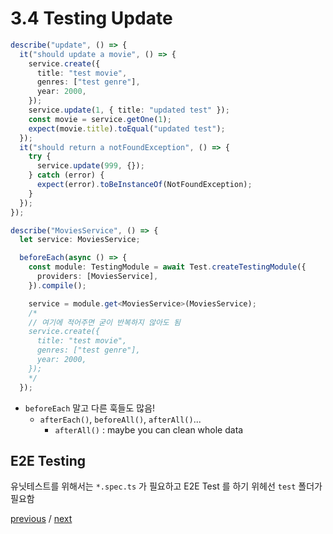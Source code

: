 # 3.4 Testing Update

```ts
describe("update", () => {
  it("should update a movie", () => {
    service.create({
      title: "test movie",
      genres: ["test genre"],
      year: 2000,
    });
    service.update(1, { title: "updated test" });
    const movie = service.getOne(1);
    expect(movie.title).toEqual("updated test");
  });
  it("should return a notFoundException", () => {
    try {
      service.update(999, {});
    } catch (error) {
      expect(error).toBeInstanceOf(NotFoundException);
    }
  });
});
```

```ts
describe("MoviesService", () => {
  let service: MoviesService;

  beforeEach(async () => {
    const module: TestingModule = await Test.createTestingModule({
      providers: [MoviesService],
    }).compile();

    service = module.get<MoviesService>(MoviesService);
    /*
    // 여기에 적어주면 굳이 반복하지 않아도 됨
    service.create({
      title: "test movie",
      genres: ["test genre"],
      year: 2000,
    });
    */
  });
```

- `beforeEach` 말고 다른 훅들도 많음!
  - `afterEach()`, `beforeAll()`, `afterAll()`...
    - `afterAll()` : maybe you can clean whole data

## E2E Testing

유닛테스트를 위해서는 `*.spec.ts` 가 필요하고 E2E Test 를 하기 위헤선 `test` 폴더가 필요함

[previous](3.3.testing-delete-and-create.md) / [next](4.0.testing-movies.md)
